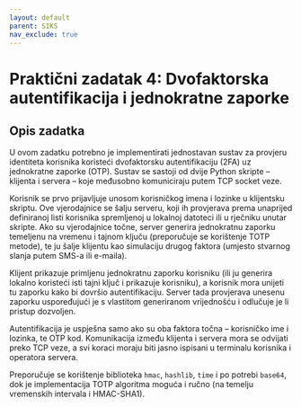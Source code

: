 ```yaml
---
layout: default
parent: SIKS
nav_exclude: true
---
```


# Praktični zadatak 4: Dvofaktorska autentifikacija i jednokratne zaporke

## Opis zadatka

U ovom zadatku potrebno je implementirati jednostavan sustav za provjeru identiteta korisnika koristeći dvofaktorsku autentifikaciju (2FA) uz jednokratne zaporke (OTP). Sustav se sastoji od dvije Python skripte – klijenta i servera – koje međusobno komuniciraju putem TCP socket veze.

Korisnik se prvo prijavljuje unosom korisničkog imena i lozinke u klijentsku skriptu. Ove vjerodajnice se šalju serveru, koji ih provjerava prema unaprijed definiranoj listi korisnika spremljenoj u lokalnoj datoteci ili u rječniku unutar skripte. Ako su vjerodajnice točne, server generira jednokratnu zaporku temeljenu na vremenu i tajnom ključu (preporučuje se korištenje TOTP metode), te ju šalje klijentu kao simulaciju drugog faktora (umjesto stvarnog slanja putem SMS-a ili e-maila).

Klijent prikazuje primljenu jednokratnu zaporku korisniku (ili ju generira lokalno koristeći isti tajni ključ i prikazuje korisniku), a korisnik mora unijeti tu zaporku kako bi dovršio autentifikaciju. Server tada provjerava unesenu zaporku uspoređujući je s vlastitom generiranom vrijednošću i odlučuje je li pristup dozvoljen.

Autentifikacija je uspješna samo ako su oba faktora točna – korisničko ime i lozinka, te OTP kod. Komunikacija između klijenta i servera mora se odvijati preko TCP veze, a svi koraci moraju biti jasno ispisani u terminalu korisnika i operatora servera.

Preporučuje se korištenje biblioteka `hmac`, `hashlib`, `time` i po potrebi `base64`, dok je implementacija TOTP algoritma moguća i ručno (na temelju vremenskih intervala i HMAC-SHA1).
